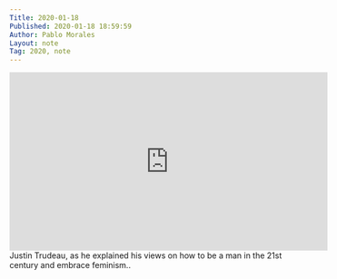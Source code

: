 ```yaml
---
Title: 2020-01-18
Published: 2020-01-18 18:59:59
Author: Pablo Morales
Layout: note
Tag: 2020, note
---
```

<div class="measure db center f5 f4-ns lh-copy">
<iframe width="560" height="315" src="https://www.youtube-nocookie.com/embed/s2wVl9tMZ5E?si=wCmv7SyPf5OR7pdv" title="YouTube video player" frameborder="0" allow="accelerometer; autoplay; clipboard-write; encrypted-media; gyroscope; picture-in-picture; web-share" allowfullscreen></iframe>
   <div markdown="1">
   Justin Trudeau, as he explained his views on how to be a man in the 21st century and embrace feminism..
    </div>
</div>
